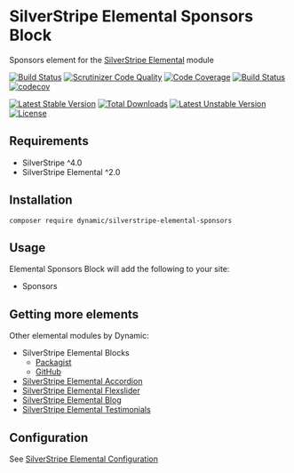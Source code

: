 # SilverStripe Elemental Sponsors Block

Sponsors element for the [SilverStripe Elemental](https://github.com/dnadesign/silverstripe-elemental) module

[![Build Status](https://travis-ci.org/dynamic/silverstripe-elemental-sponsors.svg?branch=master)](https://travis-ci.org/dynamic/silverstripe-elemental-sponsors)
[![Scrutinizer Code Quality](https://scrutinizer-ci.com/g/dynamic/silverstripe-elemental-sponsors/badges/quality-score.png?b=master)](https://scrutinizer-ci.com/g/dynamic/silverstripe-elemental-sponsors/?branch=master)
[![Code Coverage](https://scrutinizer-ci.com/g/dynamic/silverstripe-elemental-sponsors/badges/coverage.png?b=master)](https://scrutinizer-ci.com/g/dynamic/silverstripe-elemental-sponsors/?branch=master)
[![Build Status](https://scrutinizer-ci.com/g/dynamic/silverstripe-elemental-sponsors/badges/build.png?b=master)](https://scrutinizer-ci.com/g/dynamic/silverstripe-elemental-sponsors/build-status/master)
[![codecov](https://codecov.io/gh/dynamic/silverstripe-elemental-sponsors/branch/master/graph/badge.svg)](https://codecov.io/gh/dynamic/silverstripe-elemental-sponsors)

[![Latest Stable Version](https://poser.pugx.org/dynamic/silverstripe-elemental-sponsors/v/stable)](https://packagist.org/packages/dynamic/silverstripe-elemental-sponsors)
[![Total Downloads](https://poser.pugx.org/dynamic/silverstripe-elemental-sponsors/downloads)](https://packagist.org/packages/dynamic/silverstripe-elemental-sponsors)
[![Latest Unstable Version](https://poser.pugx.org/dynamic/silverstripe-elemental-sponsors/v/unstable)](https://packagist.org/packages/dynamic/silverstripe-elemental-sponsors)
[![License](https://poser.pugx.org/dynamic/silverstripe-elemental-sponsors/license)](https://packagist.org/packages/dynamic/silverstripe-elemental-sponsors)

## Requirements

- SilverStripe ^4.0
- SilverStripe Elemental ^2.0

## Installation

`composer require dynamic/silverstripe-elemental-sponsors`

## Usage

Elemental Sponsors Block will add the following to your site:
- Sponsors

## Getting more elements

Other elemental modules by Dynamic:

* SilverStripe Elemental Blocks
	* [Packagist](https://packagist.org/packages/dynamic/silverstripe-elemental-blocks)
	* [GitHub](https://github.com/dynamic/silverstripe-elemental-blocks)
* [SilverStripe Elemental Accordion](https://github.com/dynamic/silverstripe-elemental-accordion-block)  
* [SilverStripe Elemental Flexslider](https://github.com/dynamic/silverstripe-elemental-flexslider)  
* [SilverStripe Elemental Blog](https://github.com/dynamic/silverstripe-elemental-blog)  
* [SilverStripe Elemental Testimonials](https://github.com/dynamic/silverstripe-elemental-testimonials) 

## Configuration

See [SilverStripe Elemental Configuration](https://github.com/dnadesign/silverstripe-elemental#configuration)
